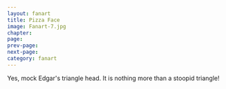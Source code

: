 ```yaml
---
layout: fanart
title: Pizza Face
image: Fanart-7.jpg
chapter: 
page: 
prev-page:
next-page: 
category: fanart
---
```

Yes, mock Edgar's triangle head. It is nothing more than a stoopid triangle!

